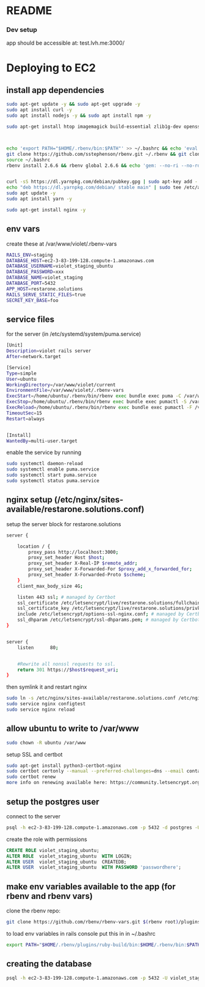 # README
### Dev setup
app should be accessible at: test.lvh.me:3000/










<!-- new -->

# Deploying to EC2
## install app dependencies

```  bash
sudo apt-get update -y && sudo apt-get upgrade -y
sudo apt install curl -y 
sudo apt install nodejs -y && sudo apt install npm -y

sudo apt-get install htop imagemagick build-essential zlib1g-dev openssl libreadline6-dev git-core zlib1g libssl-dev libyaml-dev libsqlite3-dev sqlite3 libxml2-dev libxslt-dev autoconf automake libtool bison libgecode-dev -y && sudo apt-get install libpq-dev -y



echo 'export PATH="$HOME/.rbenv/bin:$PATH"' >> ~/.bashrc && echo 'eval "$(rbenv init -)"' >> ~/.bashrc
git clone https://github.com/sstephenson/rbenv.git ~/.rbenv && git clone https://github.com/sstephenson/ruby-build.git ~/.rbenv/plugins/ruby-build
source ~/.bashrc
rbenv install 2.6.6 && rbenv global 2.6.6 && echo 'gem: --no-ri --no-rdoc' >> ~/.gemrc && source ~/.bashrc && gem install bundler:2.1.4 && gem install rails


curl -sS https://dl.yarnpkg.com/debian/pubkey.gpg | sudo apt-key add -
echo "deb https://dl.yarnpkg.com/debian/ stable main" | sudo tee /etc/apt/sources.list.d/yarn.list
sudo apt update -y
sudo apt install yarn -y

sudo apt-get install nginx -y
```

## env vars
create these at /var/www/violet/.rbenv-vars
``` bash
RAILS_ENV=staging
DATABASE_HOST=ec2-3-83-199-128.compute-1.amazonaws.com
DATABASE_USERNAME=violet_staging_ubuntu
DATABASE_PASSWORD=xxx
DATABASE_NAME=violet_staging
DATABASE_PORT=5432
APP_HOST=restarone.solutions
RAILS_SERVE_STATIC_FILES=true
SECRET_KEY_BASE=foo
```

## service files
for the server (in /etc/systemd/system/puma.service)
``` bash
[Unit]
Description=violet rails server
After=network.target

[Service]
Type=simple
User=ubuntu
WorkingDirectory=/var/www/violet/current
EnvironmentFile=/var/www/violet/.rbenv-vars
ExecStart=/home/ubuntu/.rbenv/bin/rbenv exec bundle exec puma -C /var/www/violet/current/config/puma.rb
ExecStop=/home/ubuntu/.rbenv/bin/rbenv exec bundle exec pumactl -S /var/www/violet/current/config/puma.rb stop
ExecReload=/home/ubuntu/.rbenv/bin/rbenv exec bundle exec pumactl -F /var/www/violet/current/config/puma.rb phased-restart
TimeoutSec=15
Restart=always


[Install]
WantedBy=multi-user.target
```

enable the service by running
``` bash
sudo systemctl daemon-reload
sudo systemctl enable puma.service
sudo systemctl start puma.service
sudo systemctl status puma.service
```

## nginx setup (/etc/nginx/sites-available/restarone.solutions.conf)
setup the server block for restarone.solutions
``` bash
server {

    location / {
        proxy_pass http://localhost:3000;
        proxy_set_header Host $host;
        proxy_set_header X-Real-IP $remote_addr;
        proxy_set_header X-Forwarded-For $proxy_add_x_forwarded_for;
        proxy_set_header X-Forwarded-Proto $scheme;
    }
    client_max_body_size 4G;

    listen 443 ssl; # managed by Certbot
    ssl_certificate /etc/letsencrypt/live/restarone.solutions/fullchain.pem; # managed by Certbot
    ssl_certificate_key /etc/letsencrypt/live/restarone.solutions/privkey.pem; # managed by Certbot
    include /etc/letsencrypt/options-ssl-nginx.conf; # managed by Certbot
    ssl_dhparam /etc/letsencrypt/ssl-dhparams.pem; # managed by Certbot
}


server {
    listen      80;


    #Rewrite all nonssl requests to ssl.
    return 301 https://$host$request_uri;
}

```
then symlink it and restart nginx
``` bash
sudo ln -s /etc/nginx/sites-available/restarone.solutions.conf /etc/nginx/sites-enabled/restarone.solutions.conf
sudo service nginx configtest
sudo service nginx reload
```
## allow ubuntu to write to /var/www
``` bash
sudo chown -R ubuntu /var/www
```

setup SSL and certbot
``` bash
sudo apt-get install python3-certbot-nginx
sudo certbot certonly --manual --preferred-challenges=dns --email contact@restarone.com --server https://acme-v02.api.letsencrypt.org/directory  --agree-tos --manual-public-ip-logging-ok -d "*.restarone.solutions" -d "restarone.solutions"
sudo certbot renew
more info on renewing available here: https://community.letsencrypt.org/t/an-authentication-script-must-be-provided-with-manual-auth-hook/74301/2
```
## setup the postgres user
connect to the server
``` bash
psql -h ec2-3-83-199-128.compute-1.amazonaws.com -p 5432 -d postgres -U postgres
```
create the role with permissions
``` SQL
CREATE ROLE violet_staging_ubuntu;
ALTER ROLE  violet_staging_ubuntu  WITH LOGIN;
ALTER USER  violet_staging_ubuntu  CREATEDB;
ALTER USER  violet_staging_ubuntu  WITH PASSWORD 'passwordhere';
```

## make env variables available to the app (for rbenv and rbenv vars)
clone the rbenv repo:
``` bash
git clone https://github.com/rbenv/rbenv-vars.git $(rbenv root)/plugins/rbenv-vars
```

to load env variables in rails console put this in in ~/.bashrc
``` bash
export PATH="$HOME/.rbenv/plugins/ruby-build/bin:$HOME/.rbenv/bin:$PATH"
```

## creating the database
``` bash
psql -h ec2-3-83-199-128.compute-1.amazonaws.com -p 5432 -U violet_staging_ubuntu -d postgres -c 'CREATE DATABASE violet_staging'
```

